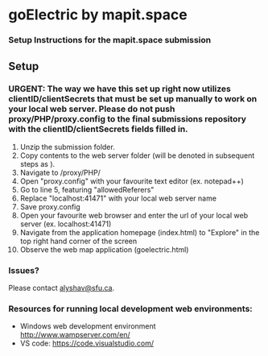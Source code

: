 # goElectric by mapit.space
### Setup Instructions for the mapit.space submission

## Setup
### URGENT: The way we have this set up right now utilizes clientID/clientSecrets that must be set up manually to work on your local web server. Please do not push proxy/PHP/proxy.config to the final submissions repository with the clientID/clientSecrets fields filled in.

1. Unzip the submission folder.
2. Copy contents to the web server folder (will be denoted in subsequent steps as <www folder>).
3. Navigate to <www folder>/proxy/PHP/
4. Open "proxy.config" with your favourite text editor (ex. notepad++)
5. Go to line 5, featuring "allowedReferers"
6. Replace "localhost:41471" with your local web server name
7. Save proxy.config
8. Open your favourite web browser and enter the url of your local web server (ex. localhost:41471)
9. Navigate from the application homepage (index.html) to "Explore" in the top right hand corner of the screen
10. Observe the web map application (goelectric.html)


### Issues?
Please contact alyshav@sfu.ca.


### Resources for running local development web environments:
* Windows web development environment http://www.wampserver.com/en/
* VS code: https://code.visualstudio.com/
